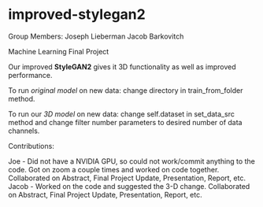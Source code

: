 # improved-stylegan2
Group Members:
Joseph Lieberman
Jacob Barkovitch

Machine Learning Final Project

Our improved __StyleGAN2__ gives it 3D functionality as well as improved performance.

To run _original model_ on new data: change directory in train_from_folder method.

To run our _3D model_ on new data: change self.dataset in set_data_src method and change filter number parameters to desired number of data channels.

Contributions:

Joe - Did not have a NVIDIA GPU, so could not work/commit anything to the code. Got on zoom a couple times and worked on code together. Collaborated on Abstract, Final Project Update, Presentation, Report, etc. 
Jacob - Worked on the code and suggested the 3-D change. Collaborated on Abstract, Final Project Update, Presentation, Report, etc. 

